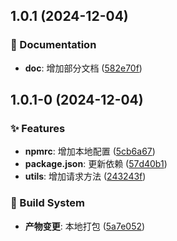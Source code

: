

## 1.0.1 (2024-12-04)


### 📝 Documentation

* **doc**: 增加部分文档 ([582e70f](https://github.com/Gao-pw/react-utils/commit/582e70f))

## 1.0.1-0 (2024-12-04)


### ✨ Features

* **npmrc**: 增加本地配置 ([5cb6a67](https://github.com/Gao-pw/react-utils/commit/5cb6a67))
* **package.json**: 更新依赖 ([57d40b1](https://github.com/Gao-pw/react-utils/commit/57d40b1))
* **utils**: 增加请求方法 ([243243f](https://github.com/Gao-pw/react-utils/commit/243243f))


### 👷 Build System

* **产物变更**: 本地打包 ([5a7e052](https://github.com/Gao-pw/react-utils/commit/5a7e052))